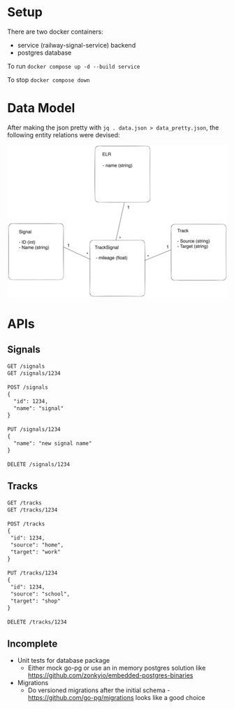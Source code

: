 # Setup

There are two docker containers:
- service (railway-signal-service) backend
- postgres database

To run
`docker compose up -d --build service`

To stop
`docker compose down`

# Data Model

After making the json pretty with `jq . data.json > data_pretty.json`, the following entity relations were devised:

![Signalling ERD](signalling-erd.webp)

# APIs

## Signals

```
GET /signals
GET /signals/1234

POST /signals
{
  "id": 1234,
  "name": "signal"
}

PUT /signals/1234
{
  "name": "new signal name"
}

DELETE /signals/1234
```

 ## Tracks

 ```
GET /tracks
GET /tracks/1234

POST /tracks
{
  "id": 1234,
  "source": "home",
  "target": "work"
}

PUT /tracks/1234
{
  "id": 1234,
  "source": "school",
  "target": "shop"
}

DELETE /tracks/1234
```

## Incomplete
- Unit tests for database package
  - Either mock go-pg or use an in memory postgres solution like https://github.com/zonkyio/embedded-postgres-binaries
- Migrations
  - Do versioned migrations after the initial schema - https://github.com/go-pg/migrations looks like a good choice
